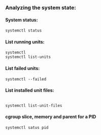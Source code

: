 <!-- thumbnail image wrapped in a link -->
### Analyzing the system state:

#### System status:
```
systemctl status
```
#### List running units:
```
systemctl 
systemctl list-units

```

#### List failed units:

```
systemctl --failed

```

#### List installed unit files:

```

systemctl list-unit-files

```

#### cgroup slice, memory and parent for a PID
```
systemctl satus pid

```


